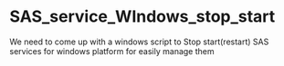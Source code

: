 # SAS_service_WIndows_stop_start
We need to come up with a windows script to Stop start(restart) SAS services for windows platform  for easily manage them
